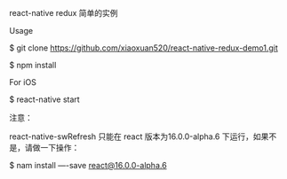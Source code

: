 react-native redux 简单的实例

Usage

 $ git clone https://github.com/xiaoxuan520/react-native-redux-demo1.git

 $ npm install


For iOS

 $ react-native start


注意：

react-native-swRefresh 只能在 react 版本为16.0.0-alpha.6 下运行，如果不是，请做一下操作：

$ nam install  —-save react@16.0.0-alpha.6
